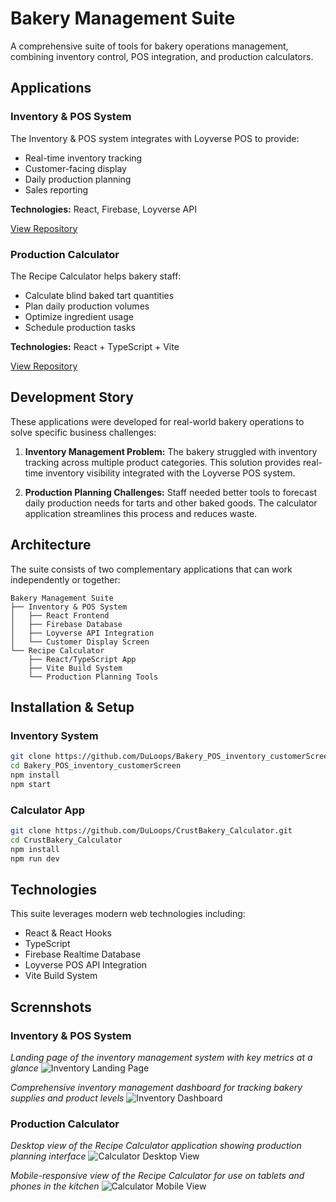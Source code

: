# Bakery Management Suite

A comprehensive suite of tools for bakery operations management, combining inventory control, POS integration, and production calculators.

## Applications

### Inventory & POS System
The Inventory & POS system integrates with Loyverse POS to provide:
- Real-time inventory tracking
- Customer-facing display
- Daily production planning
- Sales reporting

**Technologies:** React, Firebase, Loyverse API

[View Repository](https://github.com/DuLoops/Bakery_POS_inventory_customerScreen)

### Production Calculator

The Recipe Calculator helps bakery staff:
- Calculate blind baked tart quantities
- Plan daily production volumes
- Optimize ingredient usage
- Schedule production tasks

**Technologies:** React + TypeScript + Vite

[View Repository](https://github.com/DuLoops/CrustBakery_Calculator)

## Development Story

These applications were developed for real-world bakery operations to solve specific business challenges:

1. **Inventory Management Problem:**
   The bakery struggled with inventory tracking across multiple product categories. This solution provides real-time inventory visibility integrated with the Loyverse POS system.

2. **Production Planning Challenges:**
   Staff needed better tools to forecast daily production needs for tarts and other baked goods. The calculator application streamlines this process and reduces waste.

## Architecture

The suite consists of two complementary applications that can work independently or together:

```
Bakery Management Suite
├── Inventory & POS System
│   ├── React Frontend
│   ├── Firebase Database
│   ├── Loyverse API Integration
│   └── Customer Display Screen
└── Recipe Calculator
    ├── React/TypeScript App
    ├── Vite Build System
    └── Production Planning Tools
```

## Installation & Setup

### Inventory System
```bash
git clone https://github.com/DuLoops/Bakery_POS_inventory_customerScreen.git
cd Bakery_POS_inventory_customerScreen
npm install
npm start
```

### Calculator App
```bash
git clone https://github.com/DuLoops/CrustBakery_Calculator.git
cd CrustBakery_Calculator
npm install
npm run dev
```

## Technologies

This suite leverages modern web technologies including:
- React & React Hooks
- TypeScript
- Firebase Realtime Database
- Loyverse POS API Integration
- Vite Build System

## Scrennshots

### Inventory & POS System
*Landing page of the inventory management system with key metrics at a glance*
![Inventory Landing Page](docs/screenshots/inventory-landing1.png)

*Comprehensive inventory management dashboard for tracking bakery supplies and product levels*
![Inventory Dashboard](docs/screenshots/inventory.png)


### Production Calculator

*Desktop view of the Recipe Calculator application showing production planning interface*
![Calculator Desktop View](docs/screenshots/helper-desktop.png)

*Mobile-responsive view of the Recipe Calculator for use on tablets and phones in the kitchen*
![Calculator Mobile View](docs/screenshots/helper-mobile.png)


